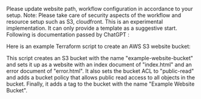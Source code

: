 
Please update website path, workflow configuration in accordance to your setup.
Note: Please take care of security aspects of the workflow and resource setup such as S3, cloudfront. This is an experimental implementation. It can only provide a template as a suggestive start.
Following is documentation passed by ChatGPT : 


Here is an example Terraform script to create an AWS S3 website bucket:



This script creates an S3 bucket with the name "example-website-bucket" and sets it up as a website with an index document of "index.html" and an error document of "error.html". It also sets the bucket ACL to "public-read" and adds a bucket policy that allows public read access to all objects in the bucket. Finally, it adds a tag to the bucket with the name "Example Website Bucket".